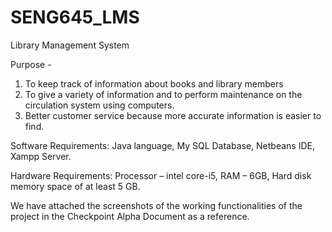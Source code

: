 # SENG645_LMS
Library Management System

Purpose - 

1) To keep track of information about books and library members
2) To give a variety of information and to perform maintenance on the circulation system using computers.
3) Better customer service because more accurate information is easier to find.

Software Requirements:
Java language,
My SQL Database,
Netbeans IDE,
Xampp Server.

Hardware Requirements:
Processor – intel core-i5, 
RAM – 6GB,
Hard disk memory space of at least 5 GB.


We have attached the screenshots of the working functionalities of the project in the Checkpoint Alpha Document as a reference.
